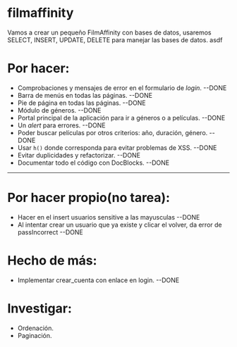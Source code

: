 # filmaffinity
Vamos a crear un pequeño FilmAffinity con bases de datos, usaremos SELECT, INSERT, UPDATE, DELETE para manejar las bases de datos.
asdf

# Por hacer:

- Comprobaciones y mensajes de error en el formulario de *login*.         --DONE
- Barra de menús en todas las páginas.                                    --DONE
- Pie de página en todas las páginas.                                     --DONE
- Módulo de géneros.                                                      --DONE
- Portal principal de la aplicación para ir a géneros o a películas.      --DONE
- Un *alert* para errores.                                                --DONE
- Poder buscar películas por otros criterios: año, duración, género.      --DONE
- Usar `h()` donde corresponda para evitar problemas de XSS.              --DONE
- Evitar duplicidades y refactorizar.                                     --DONE
- Documentar todo el código con DocBlocks.                                --DONE
------------------------------------------------------
# Por hacer propio(no tarea):

- Hacer en el insert usuarios sensitive a las mayusculas                  --DONE
- Al intentar crear un usuario que ya existe y clicar el volver,
da error de passIncorrect                                                 --DONE


# Hecho de más:

- Implementar crear_cuenta con enlace en login.                           --DONE

# Investigar:

- Ordenación.
- Paginación.
